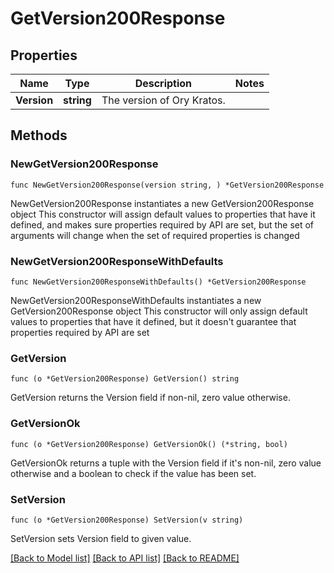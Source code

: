 # GetVersion200Response

## Properties

Name | Type | Description | Notes
------------ | ------------- | ------------- | -------------
**Version** | **string** | The version of Ory Kratos. | 

## Methods

### NewGetVersion200Response

`func NewGetVersion200Response(version string, ) *GetVersion200Response`

NewGetVersion200Response instantiates a new GetVersion200Response object
This constructor will assign default values to properties that have it defined,
and makes sure properties required by API are set, but the set of arguments
will change when the set of required properties is changed

### NewGetVersion200ResponseWithDefaults

`func NewGetVersion200ResponseWithDefaults() *GetVersion200Response`

NewGetVersion200ResponseWithDefaults instantiates a new GetVersion200Response object
This constructor will only assign default values to properties that have it defined,
but it doesn't guarantee that properties required by API are set

### GetVersion

`func (o *GetVersion200Response) GetVersion() string`

GetVersion returns the Version field if non-nil, zero value otherwise.

### GetVersionOk

`func (o *GetVersion200Response) GetVersionOk() (*string, bool)`

GetVersionOk returns a tuple with the Version field if it's non-nil, zero value otherwise
and a boolean to check if the value has been set.

### SetVersion

`func (o *GetVersion200Response) SetVersion(v string)`

SetVersion sets Version field to given value.



[[Back to Model list]](../README.md#documentation-for-models) [[Back to API list]](../README.md#documentation-for-api-endpoints) [[Back to README]](../README.md)



